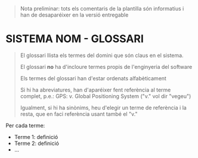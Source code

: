 > Nota preliminar: tots els comentaris de la plantilla són informatius i han de desaparéixer en la versió entregable

# SISTEMA NOM - GLOSSARI #


> El glossari llista els termes del domini que són claus en el sistema. 
> 
> El glossari **no** ha d'incloure termes propis de l'enginyeria del software
> 
> Els termes del glossari han d'estar ordenats alfabèticament
> 
> Si hi ha abreviatures, han d'aparéixer fent referència al terme complet, p.e.: GPS: v. Global Positioning System ("v." vol dir "vegeu")
>
> Igualment, si hi ha sinònims, heu d'elegir un terme de referència i la resta, que en faci referència usant també el "v."


Per cada terme:

- Terme 1: definició
- Terme 2: definició
- ...
